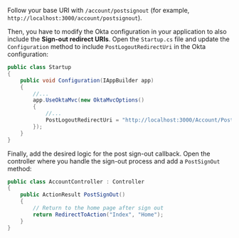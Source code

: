 Follow your base URI with `/account/postsignout` (for example, `http://localhost:3000/account/postsignout`).

Then, you have to modify the Okta configuration in your application to also include the **Sign-out redirect URIs**.
Open the `Startup.cs` file and update the `Configuration` method to include `PostLogoutRedirectUri` in the Okta configuration:

```csharp
public class Startup
{
    public void Configuration(IAppBuilder app)
    {
        //...
        app.UseOktaMvc(new OktaMvcOptions()
        {
            //...
            PostLogoutRedirectUri = "http://localhost:3000/Account/PostSignOut",
        });
    }
}
```
Finally, add the desired logic for the post sign-out callback.
Open the controller where you handle the sign-out process and add a `PostSignOut` method:

```csharp
public class AccountController : Controller
{
    public ActionResult PostSignOut()
    {
        // Return to the home page after sign out
        return RedirectToAction("Index", "Home");
    }
}
```